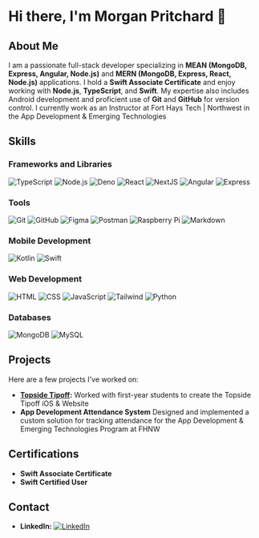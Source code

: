 # Hi there, I'm Morgan Pritchard 👋

## About Me
I am a passionate full-stack developer specializing in **MEAN (MongoDB, Express, Angular, Node.js)** and **MERN (MongoDB, Express, React, Node.js)** applications. I hold a **Swift Associate Certificate** and enjoy working with **Node.js**, **TypeScript**, and **Swift**. My expertise also includes Android development and proficient use of **Git** and **GitHub** for version control. I currently work as an Instructor at Fort Hays Tech | Northwest in the App Development & Emerging Technologies

## Skills

### Frameworks and Libraries
![TypeScript](https://skillicons.dev/icons?i=typescript)
![Node.js](https://skillicons.dev/icons?i=nodejs)
![Deno](https://skillicons.dev/icons?i=deno)
![React](https://skillicons.dev/icons?i=react)
![NextJS](https://skillicons.dev/icons?i=nextjs)
![Angular](https://skillicons.dev/icons?i=angular)
![Express](https://skillicons.dev/icons?i=express)

### Tools
![Git](https://skillicons.dev/icons?i=git)
![GitHub](https://skillicons.dev/icons?i=github)
![Figma](https://skillicons.dev/icons?i=figma)
![Postman](https://skillicons.dev/icons?i=postman)
![Raspberry Pi](https://skillicons.dev/icons?i=raspberrypi)
![Markdown](https://skillicons.dev/icons?i=md)


### Mobile Development
![Kotlin](https://skillicons.dev/icons?i=kotlin)
![Swift](https://skillicons.dev/icons?i=swift)

### Web Development
![HTML](https://skillicons.dev/icons?i=html)
![CSS](https://skillicons.dev/icons?i=css)
![JavaScript](https://skillicons.dev/icons?i=javascript)
![Tailwind](https://skillicons.dev/icons?i=tailwind)
![Python](https://skillicons.dev/icons?i=py)


### Databases
![MongoDB](https://skillicons.dev/icons?i=mongodb)
![MySQL](https://skillicons.dev/icons?i=mysql)

## Projects
Here are a few projects I've worked on:
- **[Topside Tipoff]([#](https://topsidetipoff.com)):** Worked with first-year students to create the Topside Tipoff iOS & Website
- **App Development Attendance System** Designed and implemented a custom solution for tracking attendance for the App Development & Emerging Technologies Program at FHNW

## Certifications
- **Swift Associate Certificate**
- **Swift Certified User**

## Contact
- **LinkedIn:** [![LinkedIn](https://skillicons.dev/icons?i=linkedin)](https://www.linkedin.com/in/morgan-pritchard219/)
